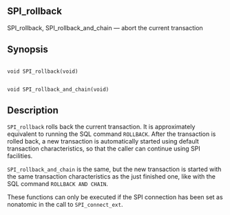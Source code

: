 ## SPI\_rollback

SPI\_rollback, SPI\_rollback\_and\_chain — abort the current transaction

## Synopsis

```

void SPI_rollback(void)
```

```

void SPI_rollback_and_chain(void)
```

## Description

`SPI_rollback` rolls back the current transaction. It is approximately equivalent to running the SQL command `ROLLBACK`. After the transaction is rolled back, a new transaction is automatically started using default transaction characteristics, so that the caller can continue using SPI facilities.

`SPI_rollback_and_chain` is the same, but the new transaction is started with the same transaction characteristics as the just finished one, like with the SQL command `ROLLBACK AND CHAIN`.

These functions can only be executed if the SPI connection has been set as nonatomic in the call to `SPI_connect_ext`.